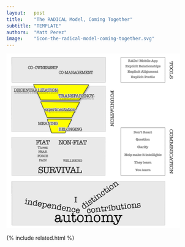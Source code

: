 ```yaml
---
layout:   post
title:    "The RADICAL Model, Coming Together"
subtitle: "TEMPLATE"
authors:  "Matt Perez"
image:    "icon-the-radical-model-coming-together.svg"
---
```


<div style="display:none;">
 <p>The <span class='_paradigm'>Radical</span> model, coming together.</p>
</div>

 <div class="_center">
  <img
   src="/assets/img/pic-the-radical-model-coming-together.svg"
   width="90%"
   alt="On the bottom left an inverted pyramind with MEAINING & BELONGIN at the bottom, EXPERIMENTATION above it, and DECENTRALIZATION & TRANSPARANCY on the top. to the right of it is the workd FOUNDATION. Above the foundation is CO-OWNERSHIP and CO-MANAGEENT. To the right of there is a box with RADs! Mobile App, Explicit Relationships, Explitcit Alignment, and Explicit Profile.">
 </div>

{% include related.html %}